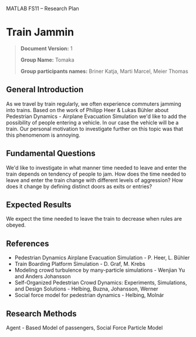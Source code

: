 MATLAB FS11 – Research Plan

Train Jammin
===============

> **Document Version:**  1
>
> **Group Name:**                       Tomaka
>
> **Group participants names:**         Briner Katja, Marti Marcel, Meier Thomas

## General Introduction

As we travel by train regularly, we often experience commuters jamming into trains.
Based on the work of Philipp Heer & Lukas Bühler about Pedestrian Dynamics - Airplane
Evacuation Simulation we'd like to add the possibility of people entering a vehicle. In our case the vehicle will be a train. Our personal motivation to investigate further on this topic was that this phenomenom is annoying.

## Fundamental Questions

We'd like to investigate in what manner time needed to leave and enter the train depends on tendency of people to jam.
How does the time needed to leave and enter the train change with different levels of aggression? How does it change by defining distinct doors as exits or entries?

## Expected Results

We expect the time needed to leave the train to decrease when rules are obeyed.

## References 

- Pedestrian Dynamics Airplane Evacuation Simulation - P. Heer, L. Bühler
- Train Boarding Platform Simulation - D. Graf, M. Krebs
- Modeling crowd turbulence by many-particle simulations - Wenjian Yu and Anders Johansson
- Self-Organized Pedestrian Crowd Dynamics: Experiments, Simulations, and Design Solutions - Helbing, Buzna, Johansson, Werner
- Social force model for pedestrian dynamics - Helbing, Molnár

## Research Methods

Agent - Based Model of passengers, Social Force Particle Model

